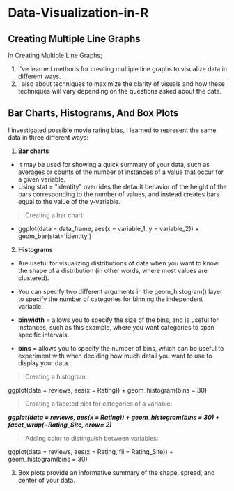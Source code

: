 # Data-Visualization-in-R

## Creating Multiple Line Graphs

In Creating Multiple Line Graphs;
1. I've learned methods for creating multiple line graphs to visualize data in different ways. 
2. I also about techniques to maximize the clarity of visuals and how these techniques will vary depending on the questions asked about the data.



## Bar Charts, Histograms, And Box Plots

I investigated possible movie rating bias, I learned to represent the same data in three different ways:

1. **Bar charts** 
- It may be used for showing a quick summary of your data, such as averages or counts of the number of instances of a value that occur for a given variable.
- Using stat = "identity" overrides the default behavior of the height of the bars corresponding to the number of values, and instead creates bars equal to the value of the y-variable.
> Creating a bar chart:
 - ggplot(data = data_frame,
  aes(x = variable_1, y = variable_2)) + 
  geom_bar(stat='identity')

2. **Histograms**
- Are useful for visualizing distributions of data when you want to know the shape of a distribution (in other words, where most values are clustered).

- You can specify two different arguments in the geom_histogram() layer to specify the number of categories for binning the independent variable:
- **binwidth** = allows you to specify the size of the bins, and is useful for instances, such as this example, where you want categories to span specific intervals.
- **bins** = allows you to specify the number of bins, which can be useful to experiment with when deciding how much detail you want to use to display your data.

> Creating a histogram:

ggplot(data = reviews, 
  aes(x = Rating)) +
  geom_histogram(bins = 30)

> Creating a faceted plot for categories of a variable:

***ggplot(data = reviews, 
  aes(x = Rating)) +
  geom_histogram(bins = 30) +
  facet_wrap(~Rating_Site, nrow= 2)***

> Adding color to distinguish between variables:

ggplot(data = reviews, 
  aes(x = Rating, fill= Rating_Site)) +
  geom_histogram(bins = 30)

3. Box plots provide an informative summary of the shape, spread, and center of your data.
